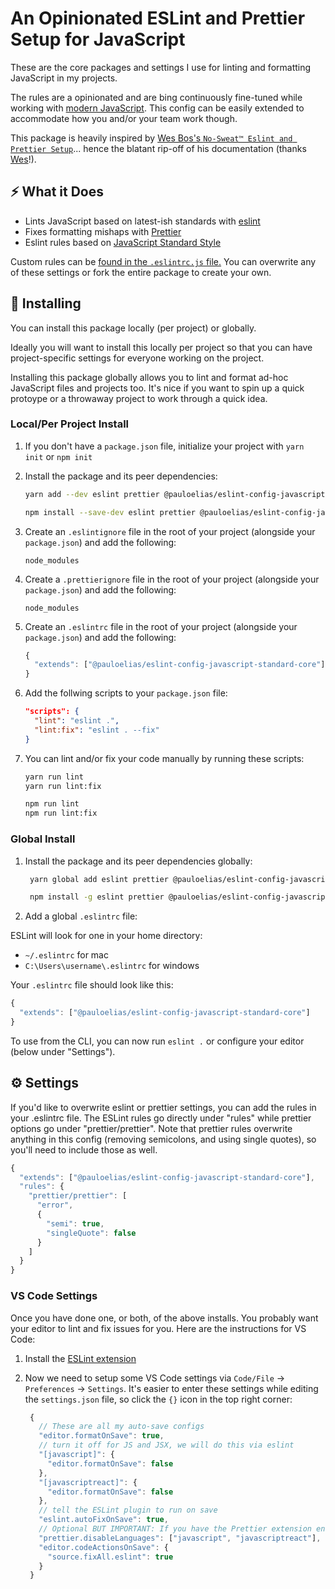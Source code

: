 # An Opinionated ESLint and Prettier Setup for JavaScript

These are the core packages and settings I use for linting and formatting JavaScript in my projects.

The rules are a opinionated and are bing continuously fine-tuned while working with [modern JavaScript](https://javascript.info). This config can be easily extended to accommodate how you and/or your team work though.

This package is heavily inspired by [Wes Bos's `No-Sweat™ Eslint and Prettier Setup`](https://github.com/wesbos/eslint-config-wesbos/)... hence the blatant rip-off of his documentation (thanks [Wes](https://twitter.com/wesbos)!).

## ⚡️ What it Does

- Lints JavaScript based on latest-ish standards with [eslint](https://eslint.org/)
- Fixes formatting mishaps with [Prettier](https://prettier.io/)
- Eslint rules based on [JavaScript Standard Style](https://standardjs.com/)

Custom rules can be [found in the `.eslintrc.js` file.](.eslintrc.js) You can overwrite any of these settings or fork the entire package to create your own.

## 💾 Installing

You can install this package locally (per project) or globally.

Ideally you will want to install this locally per project so that you can have project-specific settings for everyone working on the project.

Installing this package globally allows you to lint and format ad-hoc JavaScript files and projects too. It's nice if you want to spin up a quick protoype or a throwaway project to work through a quick idea.

### Local/Per Project Install

1.  If you don't have a `package.json` file, initialize your project with `yarn init` or `npm init`

1.  Install the package and its peer dependencies:
    <!-- prettier-ignore -->
    ```sh
    yarn add --dev eslint prettier @pauloelias/eslint-config-javascript-standard-core
    ```

    <!-- prettier-ignore -->
    ```sh
    npm install --save-dev eslint prettier @pauloelias/eslint-config-javascript-standard-core
    ```

1.  Create an `.eslintignore` file in the root of your project (alongside your `package.json`) and add the following:
    <!-- prettier-ignore -->
    ```
    node_modules
    ```

1.  Create a `.prettierignore` file in the root of your project (alongside your `package.json`) and add the following:
    <!-- prettier-ignore -->
    ```
    node_modules
    ```

1.  Create an `.eslintrc` file in the root of your project (alongside your `package.json`) and add the following:
    <!-- prettier-ignore -->
    ```js
    {
      "extends": ["@pauloelias/eslint-config-javascript-standard-core"]
    }
    ```

1.  Add the follwing scripts to your `package.json` file:
    <!-- prettier-ignore -->
    ```json
    "scripts": {
      "lint": "eslint .",
      "lint:fix": "eslint . --fix"
    }
    ```

1.  You can lint and/or fix your code manually by running these scripts:
    <!-- prettier-ignore -->
    ```sh
    yarn run lint
    yarn run lint:fix
    ```

    <!-- prettier-ignore -->
    ```sh
    npm run lint
    npm run lint:fix
    ```

### Global Install

1. Install the package and its peer dependencies globally:
   <!-- prettier-ignore -->
   ```sh
    yarn global add eslint prettier @pauloelias/eslint-config-javascript-standard-core
    ```

   <!-- prettier-ignore -->
   ```sh
    npm install -g eslint prettier @pauloelias/eslint-config-javascript-standard-core
    ```

1. Add a global `.eslintrc` file:

ESLint will look for one in your home directory:

- `~/.eslintrc` for mac
- `C:\Users\username\.eslintrc` for windows

Your `.eslintrc` file should look like this:

```js
{
  "extends": ["@pauloelias/eslint-config-javascript-standard-core"]
}
```

To use from the CLI, you can now run `eslint .` or configure your editor (below under "Settings").

## ⚙️ Settings

If you'd like to overwrite eslint or prettier settings, you can add the rules in your .eslintrc file. The ESLint rules go directly under "rules" while prettier options go under "prettier/prettier". Note that prettier rules overwrite anything in this config (removing semicolons, and using single quotes), so you'll need to include those as well.

<!-- prettier-ignore -->
```js
{
  "extends": ["@pauloelias/eslint-config-javascript-standard-core"],
  "rules": {
    "prettier/prettier": [
      "error",
      {
        "semi": true,
        "singleQuote": false
      }
    ]
  }
}
```

### VS Code Settings

Once you have done one, or both, of the above installs. You probably want your editor to lint and fix issues for you. Here are the instructions for VS Code:

1. Install the [ESLint extension](https://marketplace.visualstudio.com/items?itemName=dbaeumer.vscode-eslint)

1. Now we need to setup some VS Code settings via `Code/File` → `Preferences` → `Settings`. It's easier to enter these settings while editing the `settings.json` file, so click the `{}` icon in the top right corner:
   <!-- prettier-ignore -->
   ```js
    {
      // These are all my auto-save configs
      "editor.formatOnSave": true,
      // turn it off for JS and JSX, we will do this via eslint
      "[javascript]": {
        "editor.formatOnSave": false
      },
      "[javascriptreact]": {
        "editor.formatOnSave": false
      },
      // tell the ESLint plugin to run on save
      "eslint.autoFixOnSave": true,
      // Optional BUT IMPORTANT: If you have the Prettier extension enabled for other languages like CSS and HTML, turn it off for JS since we are doing it through Eslint already
      "prettier.disableLanguages": ["javascript", "javascriptreact"],
      "editor.codeActionsOnSave": {
        "source.fixAll.eslint": true
      }
    }
    ```
